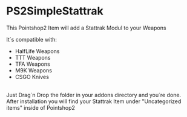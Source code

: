# PS2SimpleStattrak
This Pointshop2 Item will add a Stattrak Modul to your Weapons

It´s compatible with:
- HalfLife Weapons
- TTT Weapons
- TFA Weapons
- M9K Weapons
- CSGO Knives
</br>
Just Drag´n Drop the folder in your addons directory and you´re done.<br>
After installation you will find your Stattrak Item under "Uncategorized items" inside of Pointshop2
